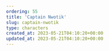 ```yaml
---
ordering: 55
title: 'Captain Nwotik'
slug: captain-nwotik
type: characters
created_at: 2023-05-21T04:10:20+00:00
updated_at: 2023-05-21T04:10:20+00:00
---
```

